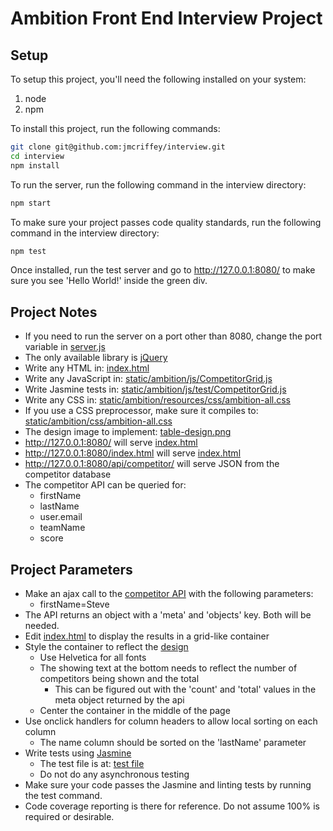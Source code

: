 Ambition Front End Interview Project
==================


Setup
-----
To setup this project, you'll need the following installed on your system:

1. node
2. npm

To install this project, run the following commands:

```bash
git clone git@github.com:jmcriffey/interview.git
cd interview
npm install
```

To run the server, run the following command in the interview directory:

```bash
npm start
```

To make sure your project passes code quality standards, run the following command in the interview directory:

```bash
npm test
```

Once installed, run the test server and go to http://127.0.0.1:8080/
to make sure you see 'Hello World!' inside the green div.


Project Notes
-------------
* If you need to run the server on a port other than 8080, change the port variable in [server.js](server.js)
* The only available library is [jQuery](static/lib/js/jquery-2.0.3.min.js)
* Write any HTML in: [index.html](index.html)
* Write any JavaScript in: [static/ambition/js/CompetitorGrid.js](static/ambition/js/CompetitorGrid.js)
* Write Jasmine tests in: [static/ambition/js/test/CompetitorGrid.js](static/ambition/js/test/CompetitorGrid.js)
* Write any CSS in: [static/ambition/resources/css/ambition-all.css](static/ambition/resources/css/ambition-all.css)
* If you use a CSS preprocessor, make sure it compiles to: [static/ambition/css/ambition-all.css](static/ambition/css/ambition-all.css)
* The design image to implement: [table-design.png](table-design.png)
* http://127.0.0.1:8080/ will serve [index.html](index.html)
* http://127.0.0.1:8080/index.html will serve [index.html](index.html)
* http://127.0.0.1:8080/api/competitor/ will serve JSON from the competitor database
* The competitor API can be queried for:
    * firstName
    * lastName
    * user.email
    * teamName
    * score


Project Parameters
------------------
* Make an ajax call to the [competitor API](http://127.0.0.1:8080/api/competitor/) with the following parameters:
    * firstName=Steve
* The API returns an object with a 'meta' and 'objects' key. Both will be needed.
* Edit [index.html](index.html) to display the results in a grid-like container
* Style the container to reflect the [design](table-design.png)
    * Use Helvetica for all fonts
    * The showing text at the bottom needs to reflect the number of competitors being shown and the total
        * This can be figured out with the 'count' and 'total' values in the meta object returned by the api
    * Center the container in the middle of the page
* Use onclick handlers for column headers to allow local sorting on each column
    * The name column should be sorted on the 'lastName' parameter
* Write tests using [Jasmine](http://pivotal.github.io/jasmine/)
    * The test file is at: [test file](static/ambition/js/test/CompetitorGrid.js)
    * Do not do any asynchronous testing
* Make sure your code passes the Jasmine and linting tests by running the test command.
* Code coverage reporting is there for reference. Do not assume 100% is required or desirable.
